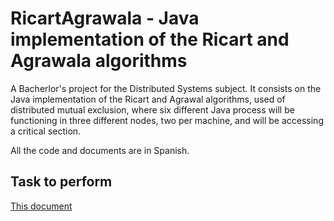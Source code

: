 # RicartAgrawala - Java implementation of the Ricart and Agrawala algorithms
A Bacherlor's project for the Distributed Systems subject. It consists on the Java implementation of the Ricart and Agrawal algorithms, used of distributed mutual exclusion, where six different Java process will be functioning in three different nodes, two per machine, and will be accessing a critical section.

All the code and documents are in Spanish.

## Task to perform
[This document](docs/Enunciado.pdf)

